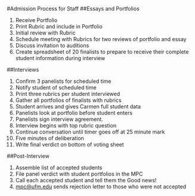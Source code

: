 #Admission Process for Staff
##Essays and Portfolios
1. Receive Portfolio
2. Print Rubric and include in Portfolio
3. Initial review with Rubric
4. Schedule meeting with Rubrics for two reviews of portfolio and essay
5. Discuss invitation to auditions
6. Create spreadsheet of 20 finalists to prepare to receive their complete student information during interview

##Interviews
1. Confirm 3 panelists for scheduled time
2. Notify student of scheduled time
3. Print three rubrics per student interviewed
4. Gather all portfolios of finalists with rubrics
5. Student arrives and gives Carmen full student data
6. Panelists look at portfolio before student enters
7. Panelists sign interview agreement.
8. Interview begins with top rubric question
9. Continue conversation until timer goes off at 25 minute mark
10. Five minutes of deliberation
11. Write final verdict on bottom of voting sheet

##Post-Interview
1. Assemble list of accepted students
2. File panel verdict with student portfolios in the MPC
3. Call each accepted student and tell them the Good news!
4. mpc@ufm.edu sends rejection letter to those who were not accepted

